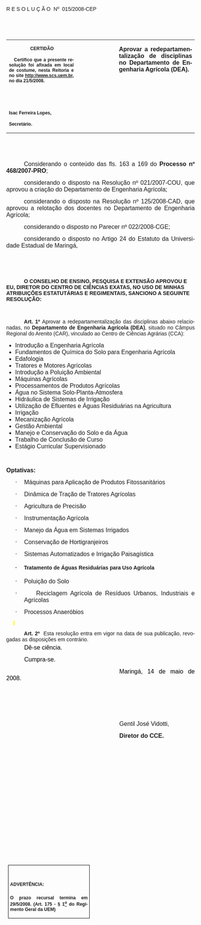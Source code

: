 <body lang=PT-BR link=blue vlink=purple style='tab-interval:35.3pt'>

<div class=Section1>

<p class=MsoTitle><span style='font-family:Arial;mso-bidi-font-family:"Times New Roman"'>R
E S O L U Ç Ã O<span style='mso-spacerun:yes'>  </span>Nº<span
style='mso-spacerun:yes'>  </span>015/2008-CEP<o:p></o:p></span></p>

<p class=BodyText21><span style='font-size:10.0pt;font-family:Arial;mso-bidi-font-family:
"Times New Roman"'><o:p>&nbsp;</o:p></span></p>

<p class=BodyText21><span style='font-size:10.0pt;font-family:Arial;mso-bidi-font-family:
"Times New Roman"'><o:p>&nbsp;</o:p></span></p>

<table class=MsoNormalTable border=0 cellspacing=0 cellpadding=0
 style='border-collapse:collapse;mso-padding-alt:0cm 5.4pt 0cm 5.4pt'>
 <tr style='mso-yfti-irow:0;mso-yfti-firstrow:yes;mso-yfti-lastrow:yes'>
  <td width=196 valign=top style='width:147.15pt;padding:0cm 5.4pt 0cm 5.4pt'>
  <p class=MsoNormal align=center style='text-align:center'><b
  style='mso-bidi-font-weight:normal'><span style='font-size:9.0pt;mso-bidi-font-size:
  10.0pt;font-family:Arial;mso-bidi-font-family:"Times New Roman"'><span
  style='mso-spacerun:yes'> </span>CERTIDÃO<o:p></o:p></span></b></p>
  <p class=MsoNormal style='text-align:justify'><b style='mso-bidi-font-weight:
  normal'><span style='font-size:9.0pt;mso-bidi-font-size:10.0pt;font-family:
  Arial;mso-bidi-font-family:"Times New Roman"'><span
  style='mso-spacerun:yes'>   </span>Certifico que a presente resolução foi
  afixada em local de costume, nesta Reitoria e no site<span style='color:blue'>
  </span><a href="http://www.scs.uem.br/"><span style='text-decoration:none;
  text-underline:none'>http://www.scs.uem.br</span></a>, no dia 21/5/2008.<o:p></o:p></span></b></p>
  <p class=MsoNormal><b style='mso-bidi-font-weight:normal'><span
  style='font-size:8.0pt;font-family:Arial;mso-bidi-font-family:"Times New Roman"'><o:p>&nbsp;</o:p></span></b></p>
  <p class=MsoNormal><b style='mso-bidi-font-weight:normal'><span
  style='font-size:8.0pt;font-family:Arial;mso-bidi-font-family:"Times New Roman"'><o:p>&nbsp;</o:p></span></b></p>
  <p class=MsoNormal><b style='mso-bidi-font-weight:normal'><span
  style='font-size:9.0pt;mso-bidi-font-size:10.0pt;font-family:Arial;
  mso-bidi-font-family:"Times New Roman"'>Isac Ferreira Lopes,<o:p></o:p></span></b></p>
  <p class=MsoNormal><b style='mso-bidi-font-weight:normal'><span
  style='font-size:9.0pt;mso-bidi-font-size:10.0pt;font-family:Arial;
  mso-bidi-font-family:"Times New Roman"'>Secretário.<o:p></o:p></span></b></p>
  </td>
  <td width=142 valign=top style='width:106.35pt;padding:0cm 5.4pt 0cm 5.4pt'>
  <p class=MsoNormal style='margin-right:-5.4pt'><b><span style='font-size:
  12.0pt;mso-bidi-font-size:10.0pt;font-family:Arial;mso-bidi-font-family:"Times New Roman"'><o:p>&nbsp;</o:p></span></b></p>
  </td>
  <td width=274 valign=top style='width:205.5pt;padding:0cm 5.4pt 0cm 5.4pt'>
  <p class=MsoNormal style='text-align:justify'><b><span style='font-size:12.0pt;
  font-family:Arial;mso-bidi-font-family:"Times New Roman"'>Aprovar a
  redepartamentalização de disciplinas no Departamento de Engenharia Agrícola
  (DEA).<o:p></o:p></span></b></p>
  </td>
 </tr>
</table>

<p class=BodyText21><span style='font-size:10.0pt;font-family:Arial;mso-bidi-font-family:
"Times New Roman"'><o:p>&nbsp;</o:p></span></p>

<p class=BodyText21><span style='font-size:10.0pt;font-family:Arial;mso-bidi-font-family:
"Times New Roman"'><o:p>&nbsp;</o:p></span></p>

<p class=MsoNormal style='text-align:justify;text-indent:35.45pt'><span
style='font-size:12.0pt;mso-bidi-font-size:10.0pt;font-family:Arial;mso-bidi-font-family:
"Times New Roman"'>Considerando o conteúdo das fls. <st1:metricconverter
ProductID="163 a" w:st="on">163 a</st1:metricconverter> 169 do</span><b
style='mso-bidi-font-weight:normal'><span style='font-size:12.0pt;font-family:
Arial;mso-bidi-font-family:"Times New Roman"'> Processo nº 468/2007-PRO</span></b><span
style='font-size:12.0pt;font-family:Arial;mso-bidi-font-family:"Times New Roman"'>;<o:p></o:p></span></p>

<p class=MsoNormal style='text-align:justify;text-indent:35.45pt'><span
style='font-size:12.0pt;mso-bidi-font-size:10.0pt;font-family:Arial;mso-bidi-font-family:
"Times New Roman"'>considerando o disposto na Resolução nº 021/2007-COU, que
aprovou a criação do Departamento de Engenharia Agrícola;<o:p></o:p></span></p>

<p class=MsoNormal style='text-align:justify;text-indent:35.45pt'><span
style='font-size:12.0pt;mso-bidi-font-size:10.0pt;font-family:Arial;mso-bidi-font-family:
"Times New Roman"'>considerando o disposto na Resolução nº 125/2008-CAD, que
aprovou a relotação dos docentes no Departamento de Engenharia Agrícola;<o:p></o:p></span></p>

<p class=MsoNormal style='text-align:justify;text-indent:35.45pt'><span
style='font-size:12.0pt;mso-bidi-font-size:10.0pt;font-family:Arial;mso-bidi-font-family:
"Times New Roman"'>considerando o disposto no Parecer nº 022/2008-CGE;<o:p></o:p></span></p>

<p class=MsoNormal style='text-align:justify;text-indent:35.45pt'><span
style='font-size:12.0pt;mso-bidi-font-size:10.0pt;font-family:Arial;mso-bidi-font-family:
"Times New Roman"'>considerando o disposto no Artigo 24 do Estatuto da
Universidade Estadual de Maringá,<o:p></o:p></span></p>

<p class=MsoNormal style='text-align:justify;text-indent:35.45pt'><span
style='font-size:12.0pt;mso-bidi-font-size:10.0pt;font-family:Arial;mso-bidi-font-family:
"Times New Roman"'><o:p>&nbsp;</o:p></span></p>

<p class=MsoNormal style='text-align:justify;text-indent:35.45pt'><span
style='font-size:12.0pt;mso-bidi-font-size:10.0pt;font-family:Arial;mso-bidi-font-family:
"Times New Roman"'><o:p>&nbsp;</o:p></span></p>

<p class=MsoBodyTextIndent style='text-indent:35.45pt'><b style='mso-bidi-font-weight:
normal'><span style='font-family:Arial;mso-bidi-font-family:"Times New Roman"'>O
CONSELHO DE ENSINO, PESQUISA E EXTENSÃO APROVOU E EU, DIRETOR DO CENTRO DE
CIÊNCIAS EXATAS, NO USO DE MINHAS ATRIBUIÇÕES ESTATUTÁRIAS E REGIMENTAIS,
SANCIONO A SEGUINTE RESOLUÇÃO:<o:p></o:p></span></b></p>

<p class=BodyText21 style='mso-pagination:none'><span style='font-family:Arial;
mso-bidi-font-family:"Times New Roman";layout-grid-mode:line'><o:p>&nbsp;</o:p></span></p>

<p style='margin-top:2.0pt;margin-right:0cm;margin-bottom:0cm;margin-left:0cm;
margin-bottom:.0001pt;text-align:justify;text-indent:35.45pt'><b
style='mso-bidi-font-weight:normal'><span style='font-family:Arial;mso-fareast-font-family:
"Arial Unicode MS";mso-bidi-font-family:"Times New Roman"'>Art.&nbsp;1º&nbsp;</span></b><span
style='mso-bidi-font-size:12.0pt;font-family:Arial;mso-bidi-font-family:"Times New Roman";
mso-bidi-font-weight:bold'>Aprovar a redepartamentalização das disciplinas
abaixo relacionadas, no <b>Departamento de Engenharia Agrícola (DEA)</b>,
situado no Câmpus Regional do Arenito (CAR), vinculado ao Centro de Ciências
Agrárias (CCA):<o:p></o:p></span></p>

<p style='margin-top:2.0pt;margin-right:0cm;margin-bottom:0cm;margin-left:0cm;
margin-bottom:.0001pt;text-align:justify;text-indent:35.45pt'><span
style='font-size:8.0pt;font-family:Arial;mso-bidi-font-family:"Times New Roman";
mso-bidi-font-weight:bold'><o:p>&nbsp;</o:p></span></p>

<ul style='margin-top:0cm' type=disc>
 <li class=MsoNormal style='text-align:justify;mso-list:l11 level1 lfo27;
     tab-stops:list 36.0pt'><span style='font-size:12.0pt;font-family:Arial;
     mso-no-proof:yes'>Introdução a Engenharia Agrícola<o:p></o:p></span></li>
 <li class=MsoNormal style='text-align:justify;mso-list:l11 level1 lfo27;
     tab-stops:list 36.0pt'><span style='font-size:12.0pt;font-family:Arial;
     mso-no-proof:yes'>Fundamentos de Química do Solo para Engenharia Agrícola<o:p></o:p></span></li>
 <li class=MsoNormal style='text-align:justify;mso-list:l11 level1 lfo27;
     tab-stops:list 36.0pt'><span style='font-size:12.0pt;font-family:Arial;
     mso-no-proof:yes'>Edafologia<o:p></o:p></span></li>
 <li class=MsoNormal style='text-align:justify;mso-list:l11 level1 lfo27;
     tab-stops:list 36.0pt'><span style='font-size:12.0pt;font-family:Arial;
     mso-no-proof:yes'>Tratores e Motores Agrícolas<o:p></o:p></span></li>
 <li class=MsoNormal style='text-align:justify;mso-list:l11 level1 lfo27;
     tab-stops:list 36.0pt'><span style='font-size:12.0pt;font-family:Arial;
     mso-no-proof:yes'>Introdução a Poluição Ambiental<o:p></o:p></span></li>
 <li class=MsoNormal style='text-align:justify;mso-list:l11 level1 lfo27;
     tab-stops:list 36.0pt'><span style='font-size:12.0pt;font-family:Arial;
     mso-no-proof:yes'>Máquinas Agrícolas<o:p></o:p></span></li>
 <li class=MsoNormal style='text-align:justify;mso-list:l11 level1 lfo27;
     tab-stops:list 36.0pt'><span style='font-size:12.0pt;font-family:Arial;
     mso-no-proof:yes'>Processamentos de Produtos Agrícolas<o:p></o:p></span></li>
 <li class=MsoNormal style='text-align:justify;mso-list:l11 level1 lfo27;
     tab-stops:list 36.0pt'><span style='font-size:12.0pt;font-family:Arial;
     mso-no-proof:yes'>Água no Sistema Solo-Planta-Atmosfera<o:p></o:p></span></li>
 <li class=MsoNormal style='text-align:justify;mso-list:l11 level1 lfo27;
     tab-stops:list 36.0pt'><span style='font-size:12.0pt;font-family:Arial;
     mso-no-proof:yes'>Hidráulica de Sistemas de Irrigação <o:p></o:p></span></li>
 <li class=MsoNormal style='text-align:justify;mso-list:l11 level1 lfo27;
     tab-stops:list 36.0pt'><span style='font-size:12.0pt;font-family:Arial;
     mso-no-proof:yes'>Utilização de Efluentes e Águas Residuárias na
     Agricultura<o:p></o:p></span></li>
 <li class=MsoNormal style='text-align:justify;mso-list:l11 level1 lfo27;
     tab-stops:list 36.0pt'><span style='font-size:12.0pt;font-family:Arial;
     mso-no-proof:yes'>Irrigação<o:p></o:p></span></li>
 <li class=MsoNormal style='text-align:justify;mso-list:l11 level1 lfo27;
     tab-stops:list 36.0pt'><span style='font-size:12.0pt;font-family:Arial;
     mso-no-proof:yes'>Mecanização Agrícola<o:p></o:p></span></li>
 <li class=MsoNormal style='text-align:justify;mso-list:l11 level1 lfo27;
     tab-stops:list 36.0pt'><span style='font-size:12.0pt;font-family:Arial;
     mso-no-proof:yes'>Gestão Ambiental<o:p></o:p></span></li>
 <li class=MsoNormal style='text-align:justify;mso-list:l11 level1 lfo27;
     tab-stops:list 36.0pt'><span style='font-size:12.0pt;font-family:Arial;
     mso-no-proof:yes'>Manejo e Conservação do Solo e da Água<o:p></o:p></span></li>
 <li class=MsoNormal style='text-align:justify;mso-list:l11 level1 lfo27;
     tab-stops:list 36.0pt'><span style='font-size:12.0pt;font-family:Arial;
     mso-no-proof:yes'>Trabalho de Conclusão de Curso<o:p></o:p></span></li>
 <li class=MsoNormal style='text-align:justify;mso-list:l11 level1 lfo27;
     tab-stops:list 36.0pt'><span style='font-size:12.0pt;font-family:Arial;
     mso-no-proof:yes'>Estágio Curricular Supervisionado<o:p></o:p></span></li>
</ul>

<p class=MsoNormal style='text-align:justify'><b style='mso-bidi-font-weight:
normal'><span style='font-size:12.0pt;font-family:Arial;mso-no-proof:yes'><o:p>&nbsp;</o:p></span></b></p>

<h2 style='margin-top:2.0pt;margin-right:0cm;margin-bottom:2.0pt;margin-left:
0cm;text-align:justify'><b><span style='font-size:12.0pt;font-family:Arial;
mso-ansi-language:PT-BR;mso-no-proof:yes'>Optativas:<o:p></o:p></span></b></h2>

<p class=MsoNormal style='margin-left:35.7pt;text-align:justify;text-indent:
-17.85pt;mso-list:l4 level1 lfo28;tab-stops:list 36.0pt right 339.3pt'><![if !supportLists]><span
style='font-size:12.0pt;font-family:Symbol;mso-fareast-font-family:Symbol;
mso-bidi-font-family:Symbol;mso-no-proof:yes'><span style='mso-list:Ignore'>·<span
style='font:7.0pt "Times New Roman"'>&nbsp;&nbsp;&nbsp;&nbsp;&nbsp;&nbsp;&nbsp;
</span></span></span><![endif]><span style='font-size:12.0pt;font-family:Arial;
mso-no-proof:yes'>Máquinas para Aplicação de Produtos Fitossanitários<o:p></o:p></span></p>

<p class=MsoNormal style='margin-left:35.7pt;text-align:justify;text-indent:
-17.85pt;mso-list:l4 level1 lfo28;tab-stops:list 36.0pt right 339.3pt'><![if !supportLists]><span
style='font-size:12.0pt;font-family:Symbol;mso-fareast-font-family:Symbol;
mso-bidi-font-family:Symbol;mso-no-proof:yes'><span style='mso-list:Ignore'>·<span
style='font:7.0pt "Times New Roman"'>&nbsp;&nbsp;&nbsp;&nbsp;&nbsp;&nbsp;&nbsp;
</span></span></span><![endif]><span style='font-size:12.0pt;font-family:Arial;
mso-no-proof:yes'>Dinâmica de Tração de Tratores Agrícolas<o:p></o:p></span></p>

<p class=MsoNormal style='margin-left:35.7pt;text-align:justify;text-indent:
-17.85pt;mso-list:l4 level1 lfo28;tab-stops:list 36.0pt right 339.3pt'><![if !supportLists]><span
style='font-size:12.0pt;font-family:Symbol;mso-fareast-font-family:Symbol;
mso-bidi-font-family:Symbol;mso-no-proof:yes'><span style='mso-list:Ignore'>·<span
style='font:7.0pt "Times New Roman"'>&nbsp;&nbsp;&nbsp;&nbsp;&nbsp;&nbsp;&nbsp;
</span></span></span><![endif]><span style='font-size:12.0pt;font-family:Arial;
mso-no-proof:yes'>Agricultura de Precisão<o:p></o:p></span></p>

<p class=MsoNormal style='margin-left:35.7pt;text-align:justify;text-indent:
-17.85pt;mso-list:l4 level1 lfo28;tab-stops:list 36.0pt right 339.3pt'><![if !supportLists]><span
style='font-size:12.0pt;font-family:Symbol;mso-fareast-font-family:Symbol;
mso-bidi-font-family:Symbol;mso-no-proof:yes'><span style='mso-list:Ignore'>·<span
style='font:7.0pt "Times New Roman"'>&nbsp;&nbsp;&nbsp;&nbsp;&nbsp;&nbsp;&nbsp;
</span></span></span><![endif]><span style='font-size:12.0pt;font-family:Arial;
mso-no-proof:yes'>Instrumentação Agrícola<o:p></o:p></span></p>

<p class=MsoNormal style='margin-left:35.7pt;text-align:justify;text-indent:
-17.85pt;mso-list:l4 level1 lfo28;tab-stops:list 36.0pt right 339.3pt'><![if !supportLists]><span
style='font-size:12.0pt;font-family:Symbol;mso-fareast-font-family:Symbol;
mso-bidi-font-family:Symbol;mso-no-proof:yes'><span style='mso-list:Ignore'>·<span
style='font:7.0pt "Times New Roman"'>&nbsp;&nbsp;&nbsp;&nbsp;&nbsp;&nbsp;&nbsp;
</span></span></span><![endif]><span style='font-size:12.0pt;font-family:Arial;
mso-no-proof:yes'>Manejo da Água <st1:PersonName
ProductID="em Sistemas Irrigados" w:st="on">em Sistemas Irrigados</st1:PersonName><o:p></o:p></span></p>

<p class=MsoNormal style='margin-left:35.7pt;text-align:justify;text-indent:
-17.85pt;mso-list:l4 level1 lfo28;tab-stops:list 36.0pt right 339.3pt'><![if !supportLists]><span
style='font-size:12.0pt;font-family:Symbol;mso-fareast-font-family:Symbol;
mso-bidi-font-family:Symbol;mso-no-proof:yes'><span style='mso-list:Ignore'>·<span
style='font:7.0pt "Times New Roman"'>&nbsp;&nbsp;&nbsp;&nbsp;&nbsp;&nbsp;&nbsp;
</span></span></span><![endif]><span style='font-size:12.0pt;font-family:Arial;
mso-no-proof:yes'>Conservação de Hortigranjeiros<o:p></o:p></span></p>

<p class=MsoNormal style='margin-left:35.7pt;text-align:justify;text-indent:
-17.85pt;mso-list:l4 level1 lfo28;tab-stops:list 36.0pt right 339.3pt'><![if !supportLists]><span
style='font-size:12.0pt;font-family:Symbol;mso-fareast-font-family:Symbol;
mso-bidi-font-family:Symbol;mso-no-proof:yes'><span style='mso-list:Ignore'>·<span
style='font:7.0pt "Times New Roman"'>&nbsp;&nbsp;&nbsp;&nbsp;&nbsp;&nbsp;&nbsp;
</span></span></span><![endif]><span style='font-size:12.0pt;font-family:Arial;
mso-no-proof:yes'>Sistemas Automatizados e Irrigação Paisagística<o:p></o:p></span></p>

<h4 style='margin-left:35.7pt;text-align:justify;text-indent:-17.85pt;
mso-list:l4 level1 lfo28;tab-stops:list 36.0pt center 92.15pt right 339.3pt center 354.4pt'><![if !supportLists]><span
style='mso-bidi-font-size:12.0pt;font-family:Symbol;mso-fareast-font-family:
Symbol;mso-bidi-font-family:Symbol;mso-no-proof:yes'><span style='mso-list:
Ignore'>·<span style='font:7.0pt "Times New Roman"'>&nbsp;&nbsp;&nbsp;&nbsp;&nbsp;&nbsp;&nbsp;
</span></span></span><![endif]><span style='mso-bidi-font-size:12.0pt;
font-family:Arial;mso-no-proof:yes'>Tratamento de Águas Residuárias para Uso
Agrícola<o:p></o:p></span></h4>

<p class=MsoNormal style='margin-left:35.7pt;text-align:justify;text-indent:
-17.85pt;mso-list:l4 level1 lfo28;tab-stops:list 36.0pt right 339.3pt'><![if !supportLists]><span
style='font-size:12.0pt;font-family:Symbol;mso-fareast-font-family:Symbol;
mso-bidi-font-family:Symbol;mso-no-proof:yes'><span style='mso-list:Ignore'>·<span
style='font:7.0pt "Times New Roman"'>&nbsp;&nbsp;&nbsp;&nbsp;&nbsp;&nbsp;&nbsp;
</span></span></span><![endif]><span style='font-size:12.0pt;font-family:Arial;
mso-no-proof:yes'>Poluição do Solo<o:p></o:p></span></p>

<p class=MsoNormal style='margin-left:35.7pt;text-align:justify;text-indent:
-17.85pt;mso-list:l4 level1 lfo28;tab-stops:list 36.0pt right 339.3pt'><![if !supportLists]><span
style='font-size:12.0pt;font-family:Symbol;mso-fareast-font-family:Symbol;
mso-bidi-font-family:Symbol;mso-no-proof:yes'><span style='mso-list:Ignore'>·<span
style='font:7.0pt "Times New Roman"'>&nbsp;&nbsp;&nbsp;&nbsp;&nbsp;&nbsp;&nbsp;
</span></span></span><![endif]><span style='font-size:12.0pt;font-family:Arial;
mso-no-proof:yes'>Reciclagem Agrícola de Resíduos Urbanos, Industriais e
Agrícolas<o:p></o:p></span></p>

<p class=MsoNormal style='margin-left:35.7pt;text-align:justify;text-indent:
-17.85pt;mso-list:l4 level1 lfo28;tab-stops:list 36.0pt right 339.3pt'><![if !supportLists]><span
style='font-size:12.0pt;font-family:Symbol;mso-fareast-font-family:Symbol;
mso-bidi-font-family:Symbol;mso-no-proof:yes'><span style='mso-list:Ignore'>·<span
style='font:7.0pt "Times New Roman"'>&nbsp;&nbsp;&nbsp;&nbsp;&nbsp;&nbsp;&nbsp;
</span></span></span><![endif]><span style='font-size:12.0pt;font-family:Arial;
mso-no-proof:yes'>Processos Anaeróbios<o:p></o:p></span></p>

<p class=MsoNormal style='margin-left:14.2pt;text-align:justify'><span
style='font-size:8.0pt;font-family:Arial;background:yellow;mso-highlight:yellow;
mso-no-proof:yes'><o:p>&nbsp;</o:p></span></p>

<p style='margin-top:2.0pt;margin-right:0cm;margin-bottom:0cm;margin-left:0cm;
margin-bottom:.0001pt;text-align:justify;text-indent:35.45pt'><b
style='mso-bidi-font-weight:normal'><span style='font-family:Arial;mso-fareast-font-family:
"Arial Unicode MS";mso-bidi-font-family:"Times New Roman"'>Art.&nbsp;2º&nbsp;&nbsp;</span></b><span
style='font-family:Arial;mso-bidi-font-family:"Times New Roman"'>Esta resolução
entra em vigor na data de sua publicação, revogadas as disposições em
contrário.</span><span style='font-family:Arial;mso-fareast-font-family:"Arial Unicode MS";
mso-bidi-font-family:"Times New Roman";letter-spacing:-.2pt'><o:p></o:p></span></p>

<p class=MsoNormal style='margin-top:3.6pt;mso-para-margin-top:.3gd;text-align:
justify;text-indent:36.0pt;mso-pagination:none'><span style='font-size:12.0pt;
font-family:Arial;color:black'>Dê-se ciência.<o:p></o:p></span></p>

<p class=MsoNormal style='text-align:justify;text-indent:36.0pt;mso-pagination:
none'><span style='font-size:12.0pt;font-family:Arial;color:black'>Cumpra-se.<o:p></o:p></span></p>

<p class=MsoNormal style='text-align:justify;text-indent:8.0cm'><span
style='font-size:12.0pt;font-family:Arial;color:black'>Maringá, 14 de maio de
2008.<o:p></o:p></span></p>

<p class=MsoNormal style='text-align:justify;text-indent:8.0cm'><span
style='font-family:Arial;mso-bidi-font-family:"Times New Roman"'><o:p>&nbsp;</o:p></span></p>

<p class=MsoNormal style='text-align:justify;text-indent:8.0cm'><span
style='font-family:Arial;mso-bidi-font-family:"Times New Roman"'><o:p>&nbsp;</o:p></span></p>

<p class=MsoNormal style='text-align:justify;text-indent:8.0cm'><span
style='font-family:Arial;mso-bidi-font-family:"Times New Roman"'><o:p>&nbsp;</o:p></span></p>

<p class=MsoNormal style='text-align:justify;text-indent:8.0cm'><span
style='font-size:12.0pt;font-family:Arial;mso-bidi-font-family:"Times New Roman"'>Gentil
José Vidotti,<o:p></o:p></span></p>

<p class=MsoNormal style='text-align:justify;text-indent:8.0cm;tab-stops:8.0cm 276.45pt'><b
style='mso-bidi-font-weight:normal'><span style='font-size:12.0pt;font-family:
Arial;mso-bidi-font-family:"Times New Roman"'>Diretor do CCE.<o:p></o:p></span></b></p>

<p class=MsoNormal style='text-align:justify;text-indent:8.0cm;tab-stops:8.0cm 276.45pt'><b
style='mso-bidi-font-weight:normal'><span style='font-size:12.0pt;font-family:
Arial;mso-bidi-font-family:"Times New Roman"'><o:p>&nbsp;</o:p></span></b></p>

<p class=MsoNormal style='text-align:justify;text-indent:8.0cm;tab-stops:8.0cm 276.45pt'><b
style='mso-bidi-font-weight:normal'><span style='font-size:12.0pt;font-family:
Arial;mso-bidi-font-family:"Times New Roman"'><o:p>&nbsp;</o:p></span></b></p>

<p class=MsoNormal style='text-align:justify;text-indent:8.0cm;tab-stops:8.0cm 276.45pt'><b
style='mso-bidi-font-weight:normal'><span style='font-size:12.0pt;font-family:
Arial;mso-bidi-font-family:"Times New Roman"'><o:p>&nbsp;</o:p></span></b></p>

<p class=MsoNormal style='text-align:justify;text-indent:8.0cm;tab-stops:8.0cm 276.45pt'><b
style='mso-bidi-font-weight:normal'><span style='font-size:12.0pt;font-family:
Arial;mso-bidi-font-family:"Times New Roman"'><o:p>&nbsp;</o:p></span></b></p>

<p class=MsoNormal style='text-align:justify;text-indent:8.0cm;tab-stops:8.0cm 276.45pt'><b
style='mso-bidi-font-weight:normal'><span style='font-size:12.0pt;font-family:
Arial;mso-bidi-font-family:"Times New Roman"'><o:p>&nbsp;</o:p></span></b></p>

<p class=MsoNormal style='text-align:justify;text-indent:8.0cm;tab-stops:8.0cm 276.45pt'><b
style='mso-bidi-font-weight:normal'><span style='font-size:12.0pt;font-family:
Arial;mso-bidi-font-family:"Times New Roman"'><o:p>&nbsp;</o:p></span></b></p>

<p class=MsoNormal style='text-align:justify;text-indent:8.0cm;tab-stops:8.0cm 276.45pt'><b
style='mso-bidi-font-weight:normal'><span style='font-size:12.0pt;font-family:
Arial;mso-bidi-font-family:"Times New Roman"'><o:p>&nbsp;</o:p></span></b></p>

<p class=MsoNormal style='text-align:justify;text-indent:8.0cm;tab-stops:8.0cm 276.45pt'><b
style='mso-bidi-font-weight:normal'><span style='font-size:12.0pt;font-family:
Arial;mso-bidi-font-family:"Times New Roman"'><o:p>&nbsp;</o:p></span></b></p>

<p class=MsoNormal style='text-align:justify;text-indent:8.0cm;tab-stops:8.0cm 276.45pt'><b
style='mso-bidi-font-weight:normal'><span style='font-size:12.0pt;font-family:
Arial;mso-bidi-font-family:"Times New Roman"'><o:p>&nbsp;</o:p></span></b></p>

<p class=MsoNormal style='text-align:justify;text-indent:8.0cm;tab-stops:8.0cm 276.45pt'><b
style='mso-bidi-font-weight:normal'><span style='font-size:12.0pt;font-family:
Arial;mso-bidi-font-family:"Times New Roman"'><o:p>&nbsp;</o:p></span></b></p>

<table class=MsoNormalTable border=1 cellspacing=0 cellpadding=0
 style='margin-left:3.5pt;border-collapse:collapse;border:none;mso-border-alt:
 solid windowtext .5pt;mso-padding-alt:0cm 3.5pt 0cm 3.5pt;mso-border-insideh:
 .5pt solid windowtext;mso-border-insidev:.5pt solid windowtext'>
 <tr style='mso-yfti-irow:0;mso-yfti-firstrow:yes;mso-yfti-lastrow:yes'>
  <td width=207 valign=top style='width:155.6pt;border:solid windowtext 1.0pt;
  mso-border-alt:solid windowtext .5pt;padding:0cm 3.5pt 0cm 3.5pt'>
  <h1><span style='font-size:9.0pt;mso-bidi-font-size:10.0pt;font-family:Arial;
  mso-bidi-font-family:"Times New Roman"'>ADVERTÊNCIA:<o:p></o:p></span></h1>
  <p class=MsoNormal style='text-align:justify'><b style='mso-bidi-font-weight:
  normal'><span style='font-size:9.0pt;mso-bidi-font-size:10.0pt;font-family:
  Arial;mso-bidi-font-family:"Times New Roman"'>O prazo recursal termina em 29/5/2008.
  (Art. 175 - § 1<u><sup>o</sup></u> do Regimento Geral da UEM)</span></b><span
  style='font-size:9.0pt;mso-bidi-font-size:10.0pt;font-family:Arial;
  mso-bidi-font-family:"Times New Roman"'><o:p></o:p></span></p>
  </td>
 </tr>
</table>

<p class=MsoNormal><o:p>&nbsp;</o:p></p>

</div>

</body>
